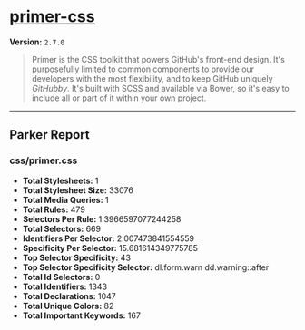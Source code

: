 # [primer-css]( http://primercss.io )

**Version:** `2.7.0`

> Primer is the CSS toolkit that powers GitHub's front-end design. It's purposefully limited to common components to provide our developers with the most flexibility, and to keep GitHub uniquely *GitHubby*. It's built with SCSS and available via Bower, so it's easy to include all or part of it within your own project.

* * *

## Parker Report

### css/primer.css

- **Total Stylesheets:** 1
- **Total Stylesheet Size:** 33076
- **Total Media Queries:** 1
- **Total Rules:** 479
- **Selectors Per Rule:** 1.3966597077244258
- **Total Selectors:** 669
- **Identifiers Per Selector:** 2.007473841554559
- **Specificity Per Selector:** 15.681614349775785
- **Top Selector Specificity:** 43
- **Top Selector Specificity Selector:** dl.form.warn dd.warning::after
- **Total Id Selectors:** 0
- **Total Identifiers:** 1343
- **Total Declarations:** 1047
- **Total Unique Colors:** 82
- **Total Important Keywords:** 167
